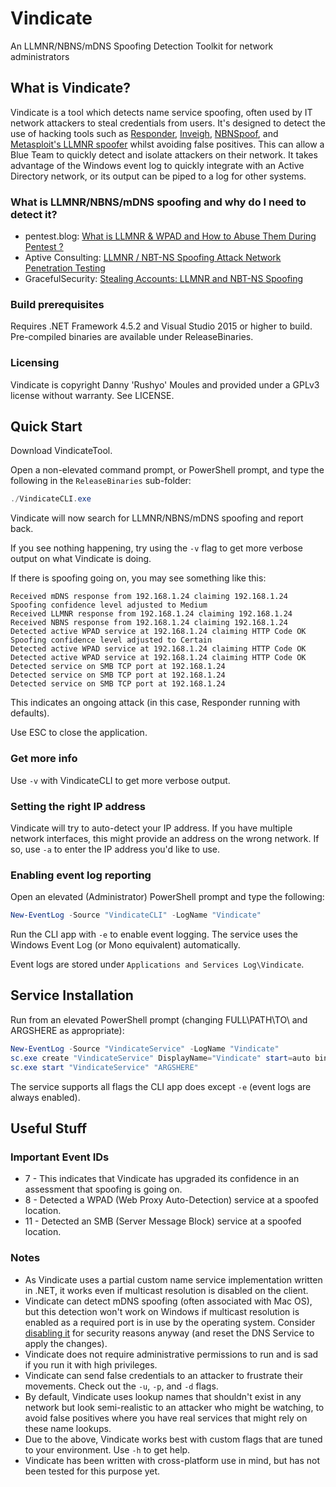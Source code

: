 # Vindicate
An LLMNR/NBNS/mDNS Spoofing Detection Toolkit for network administrators

## What is Vindicate?

Vindicate is a tool which detects name service spoofing, often used by IT network attackers to steal credentials from users. It's designed to detect the use of hacking tools such as [Responder](https://github.com/SpiderLabs/Responder), [Inveigh](https://github.com/Kevin-Robertson/Inveigh), [NBNSpoof](https://en.kali.tools/all/?tool=881&PageSpeed=noscript), and [Metasploit's LLMNR spoofer](https://www.rapid7.com/db/modules/auxiliary/spoof/llmnr/llmnr_response) whilst avoiding false positives. This can allow a Blue Team to quickly detect and isolate attackers on their network. It takes advantage of the Windows event log to quickly integrate with an Active Directory network, or its output can be piped to a log for other systems.

### What is LLMNR/NBNS/mDNS spoofing and why do I need to detect it?

* pentest.blog: [What is LLMNR & WPAD and How to Abuse Them During Pentest ?](https://pentest.blog/what-is-llmnr-wpad-and-how-to-abuse-them-during-pentest/)
* Aptive Consulting: [LLMNR / NBT-NS Spoofing Attack Network Penetration Testing](https://www.aptive.co.uk/blog/llmnr-nbt-ns-spoofing/)
* GracefulSecurity: [Stealing Accounts: LLMNR and NBT-NS Spoofing](https://www.gracefulsecurity.com/stealing-accounts-llmnr-and-nbt-ns-poisoning/)

### Build prerequisites

Requires .NET Framework 4.5.2 and Visual Studio 2015 or higher to build. Pre-compiled binaries are available under ReleaseBinaries.

### Licensing

Vindicate is copyright Danny 'Rushyo' Moules and provided under a GPLv3 license without warranty. See LICENSE.

## Quick Start

Download VindicateTool.

Open a non-elevated command prompt, or PowerShell prompt, and type the following in the `ReleaseBinaries` sub-folder:

```powershell
./VindicateCLI.exe
```

Vindicate will now search for LLMNR/NBNS/mDNS spoofing and report back.

If you see nothing happening, try using the `-v` flag to get more verbose output on what Vindicate is doing.

If there is spoofing going on, you may see something like this:

```
Received mDNS response from 192.168.1.24 claiming 192.168.1.24
Spoofing confidence level adjusted to Medium
Received LLMNR response from 192.168.1.24 claiming 192.168.1.24
Received NBNS response from 192.168.1.24 claiming 192.168.1.24
Detected active WPAD service at 192.168.1.24 claiming HTTP Code OK
Spoofing confidence level adjusted to Certain
Detected active WPAD service at 192.168.1.24 claiming HTTP Code OK
Detected active WPAD service at 192.168.1.24 claiming HTTP Code OK
Detected service on SMB TCP port at 192.168.1.24
Detected service on SMB TCP port at 192.168.1.24
Detected service on SMB TCP port at 192.168.1.24
```

This indicates an ongoing attack (in this case, Responder running with defaults).

Use ESC to close the application.

### Get more info

Use `-v` with VindicateCLI to get more verbose output.

### Setting the right IP address

Vindicate will try to auto-detect your IP address. If you have multiple network interfaces, this might provide an address on the wrong network. If so, use `-a` to enter the IP address you'd like to use.

### Enabling event log reporting

Open an elevated (Administrator) PowerShell prompt and type the following:

```powershell
New-EventLog -Source "VindicateCLI" -LogName "Vindicate"
```

Run the CLI app with `-e` to enable event logging. The service uses the Windows Event Log (or Mono equivalent) automatically.

Event logs are stored under `Applications and Services Log\Vindicate`.

## Service Installation

Run from an elevated PowerShell prompt (changing FULL\PATH\TO\ and ARGSHERE as appropriate):

```powershell
New-EventLog -Source "VindicateService" -LogName "Vindicate"
sc.exe create "VindicateService" DisplayName="Vindicate" start=auto binPath="FULL\PATH\TO\ReleaseBinaries\VindicateService.exe" obj="NT Authority\NetworkService"
sc.exe start "VindicateService" "ARGSHERE"
```

The service supports all flags the CLI app does except `-e` (event logs are always enabled).

## Useful Stuff

### Important Event IDs

* 7 - This indicates that Vindicate has upgraded its confidence in an assessment that spoofing is going on.
* 8 - Detected a WPAD (Web Proxy Auto-Detection) service at a spoofed location.
* 11 - Detected an SMB (Server Message Block) service at a spoofed location.

### Notes

* As Vindicate uses a partial custom name service implementation written in .NET, it works even if multicast resolution is disabled on the client.
* Vindicate can detect mDNS spoofing (often associated with Mac OS), but this detection won't work on Windows if multicast resolution is enabled as a required port is in use by the operating system. Consider [disabling it](http://www.computerstepbystep.com/turn-off-multicast-name-resolution.html) for security reasons anyway (and reset the DNS Service to apply the changes).
* Vindicate does not require administrative permissions to run and is sad if you run it with high privileges.
* Vindicate can send false credentials to an attacker to frustrate their movements. Check out the `-u`, `-p`, and `-d` flags.
* By default, Vindicate uses lookup names that shouldn't exist in any network but look semi-realistic to an attacker who might be watching, to avoid false positives where you have real services that might rely on these name lookups.
* Due to the above, Vindicate works best with custom flags that are tuned to your environment. Use `-h` to get help.
* Vindicate has been written with cross-platform use in mind, but has not been tested for this purpose yet.